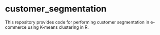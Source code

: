 # customer_segmentation
This repository provides code for performing customer segmentation in e-commerce using K-means clustering in R.
